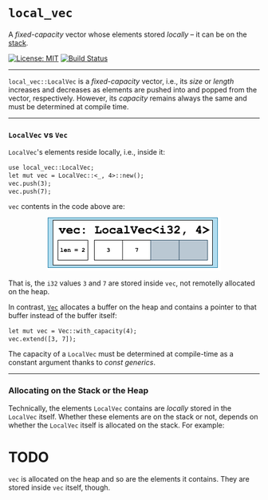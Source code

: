# `local_vec`

A *fixed-capacity* vector whose elements stored *locally* – it can be on the [stack](#allocating-on-the-stack-or-the-heap).

[![License: MIT](https://img.shields.io/badge/License-MIT-yellow.svg)](https://opensource.org/licenses/MIT)
[![Build Status](https://app.travis-ci.com/m-rinaldi/local_vec.svg?branch=main)](https://app.travis-ci.com/m-rinaldi/local_vec)

---

`local_vec::LocalVec` is a *fixed-capacity* vector, i.e., its *size* or *length* increases and decreases as elements are pushed into and popped from the vector, respectively. However, its *capacity* remains always the same and must be determined at compile time.

---

### `LocalVec` vs `Vec`

`LocalVec`'s elements reside locally, i.e., inside it:

    use local_vec::LocalVec;
    let mut vec = LocalVec::<_, 4>::new();
    vec.push(3);
    vec.push(7);
    
`vec` contents in the code above are:

<p align="center">
  <img src="img/LocalVec.png">
</p>

That is, the `i32` values `3` and `7` are stored inside `vec`, not remotelly allocated on the heap.


In contrast, [`Vec`](https://doc.rust-lang.org/std/vec/struct.Vec.html) allocates a buffer on the heap and contains a pointer to that buffer instead of the buffer itself:

    let mut vec = Vec::with_capacity(4);
    vec.extend([3, 7]);


The capacity of a `LocalVec` must be determined at compile-time as a constant argument thanks to *const generics*.

---

### Allocating on the Stack or the Heap

Technically, the elements `LocalVec` contains are *locally* stored in the `LocalVec` itself. Whether these elements are on the stack or not, depends on whether the `LocalVec` itself is allocated on the stack. For example:

# TODO


`vec` is allocated on the heap and so are the elements it contains. They are stored inside `vec` itself, though.


